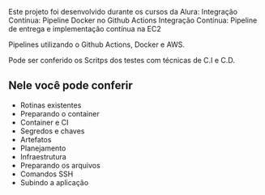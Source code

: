 Este projeto foi desenvolvido durante os cursos da Alura:
Integração Contínua: Pipeline Docker no Github Actions
Integração Contínua: Pipeline de entrega e implementação contínua na EC2

Pipelines utilizando o Github Actions, Docker e AWS. 

Pode ser conferido os Scritps dos testes com técnicas de C.I e C.D.

## Nele você pode conferir

- Rotinas existentes
- Preparando o container
- Container e CI
- Segredos e chaves
- Artefatos
- Planejamento
- Infraestrutura
- Preparando os arquivos
- Comandos SSH
- Subindo a aplicação
